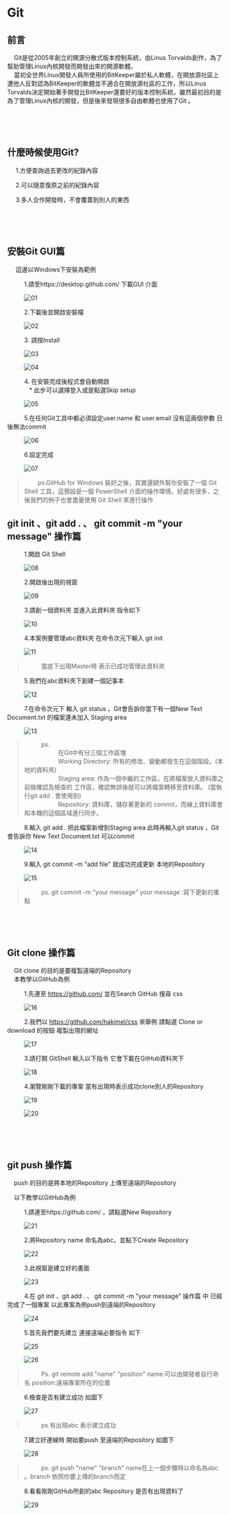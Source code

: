# Git


## 前言

   &nbsp;&nbsp;&nbsp;&nbsp;Git是從2005年創立的開源分散式版本控制系統，由Linus Torvalds創作，為了幫助管理Linux內核開發而開發出來的開源軟體。<br/>
   &nbsp;&nbsp;&nbsp;&nbsp;當初全世界Linux開發人員所使用的BitKeeper屬於私人軟體，在開放源社區上遭他人反對認為BitKeeper的軟體並不適合在開放源社區的工作，所以Linus Torvalds決定開始著手開發比BitKeeper還要好的版本控制系統，雖然最初目的是為了管理Linux內核的開發，但是後來發現很多自由軟體也使用了Git 。

<br/><br/><br/>
## 什麼時候使用Git?

 &nbsp;&nbsp;&nbsp;&nbsp;&nbsp;1.方便查詢過去更改的紀錄內容

 &nbsp;&nbsp;&nbsp;&nbsp;&nbsp;2.可以隨意復原之前的紀錄內容

 &nbsp;&nbsp;&nbsp;&nbsp;&nbsp;3.多人合作開發時，不會覆蓋到別人的東西

<br/><br/><br/>
## 安裝Git GUI篇

&nbsp;&nbsp;&nbsp;&nbsp;&nbsp;這邊以Windows下安裝為範例

&nbsp;&nbsp;&nbsp;&nbsp;&nbsp;&nbsp;&nbsp;&nbsp;&nbsp;&nbsp;1.請至https://desktop.github.com/ 下載GUI 介面

&nbsp;&nbsp;&nbsp;&nbsp;&nbsp;&nbsp;&nbsp;&nbsp;&nbsp;&nbsp;![01](https://github.com/a65162/Git-Learnig/blob/master/img/01.jpg)

&nbsp;&nbsp;&nbsp;&nbsp;&nbsp;&nbsp;&nbsp;&nbsp;&nbsp;&nbsp;2.下載後並開啟安裝檔

&nbsp;&nbsp;&nbsp;&nbsp;&nbsp;&nbsp;&nbsp;&nbsp;&nbsp;&nbsp;![02](https://github.com/a65162/Git-Learnig/blob/master/img/02.jpg)

&nbsp;&nbsp;&nbsp;&nbsp;&nbsp;&nbsp;&nbsp;&nbsp;&nbsp;&nbsp;3. 請按Install

&nbsp;&nbsp;&nbsp;&nbsp;&nbsp;&nbsp;&nbsp;&nbsp;&nbsp;&nbsp;![03](https://github.com/a65162/Git-Learnig/blob/master/img/03.jpg)

&nbsp;&nbsp;&nbsp;&nbsp;&nbsp;&nbsp;&nbsp;&nbsp;&nbsp;&nbsp;![04](https://github.com/a65162/Git-Learnig/blob/master/img/04.jpg)

&nbsp;&nbsp;&nbsp;&nbsp;&nbsp;&nbsp;&nbsp;&nbsp;&nbsp;&nbsp;4. 在安裝完成後程式會自動開啟<br/>
&nbsp;&nbsp;&nbsp;&nbsp;&nbsp;&nbsp;&nbsp;&nbsp;&nbsp;&nbsp;&nbsp;&nbsp;&nbsp;* 此步可以選擇登入或是點選Skip setup

&nbsp;&nbsp;&nbsp;&nbsp;&nbsp;&nbsp;&nbsp;&nbsp;&nbsp;&nbsp;![05](https://github.com/a65162/Git-Learnig/blob/master/img/05.jpg)

&nbsp;&nbsp;&nbsp;&nbsp;&nbsp;&nbsp;&nbsp;&nbsp;&nbsp;&nbsp;5.在任何Git工具中都必須設定user.name 和 user.email 沒有這兩個參數 日後無法commit

&nbsp;&nbsp;&nbsp;&nbsp;&nbsp;&nbsp;&nbsp;&nbsp;&nbsp;&nbsp;![06](https://github.com/a65162/Git-Learnig/blob/master/img/06.jpg)

&nbsp;&nbsp;&nbsp;&nbsp;&nbsp;&nbsp;&nbsp;&nbsp;&nbsp;&nbsp;6.設定完成

&nbsp;&nbsp;&nbsp;&nbsp;&nbsp;&nbsp;&nbsp;&nbsp;&nbsp;&nbsp;![07](https://github.com/a65162/Git-Learnig/blob/master/img/07.jpg)

> &nbsp;&nbsp;&nbsp;&nbsp;&nbsp;&nbsp;&nbsp;&nbsp;ps.GitHub for Windows 裝好之後，其實還額外幫你安裝了一個 Git Shell 工具，這預設是一個
 PowerShell 介面的操作環境，好處有很多，之後我們的例子也會盡量使用 Git Shell 來進行操作

## git init 、git add . 、 git commit -m "your message" 操作篇

 &nbsp;&nbsp;&nbsp;&nbsp;&nbsp;&nbsp;&nbsp;&nbsp;&nbsp;&nbsp;1.開啟 Git Shell

&nbsp;&nbsp;&nbsp;&nbsp;&nbsp;&nbsp;&nbsp;&nbsp;&nbsp;&nbsp;![08](https://github.com/a65162/Git-Learnig/blob/master/img/08.jpg)

 &nbsp;&nbsp;&nbsp;&nbsp;&nbsp;&nbsp;&nbsp;&nbsp;&nbsp;&nbsp;2.開啟後出現的視窗

&nbsp;&nbsp;&nbsp;&nbsp;&nbsp;&nbsp;&nbsp;&nbsp;&nbsp;&nbsp;![09](https://github.com/a65162/Git-Learnig/blob/master/img/09.jpg)

 &nbsp;&nbsp;&nbsp;&nbsp;&nbsp;&nbsp;&nbsp;&nbsp;&nbsp;&nbsp;3.請創一個資料夾 並進入此資料夾 指令如下

 &nbsp;&nbsp;&nbsp;&nbsp;&nbsp;&nbsp;&nbsp;&nbsp;&nbsp;&nbsp;![10](https://github.com/a65162/Git-Learnig/blob/master/img/10.jpg)

 &nbsp;&nbsp;&nbsp;&nbsp;&nbsp;&nbsp;&nbsp;&nbsp;&nbsp;&nbsp;4.本案例要管理abc資料夾  在命令次元下輸入 git init

  &nbsp;&nbsp;&nbsp;&nbsp;&nbsp;&nbsp;&nbsp;&nbsp;&nbsp;&nbsp;![11](https://github.com/a65162/Git-Learnig/blob/master/img/11.jpg)
  >&nbsp;&nbsp;&nbsp;&nbsp;&nbsp;&nbsp;&nbsp;&nbsp;&nbsp;&nbsp;當底下出現Master時 表示已成功管理此資料夾

  &nbsp;&nbsp;&nbsp;&nbsp;&nbsp;&nbsp;&nbsp;&nbsp;&nbsp;&nbsp;5.我們在abc資料夾下創建一個記事本

  &nbsp;&nbsp;&nbsp;&nbsp;&nbsp;&nbsp;&nbsp;&nbsp;&nbsp;&nbsp;![12](https://github.com/a65162/Git-Learnig/blob/master/img/12.jpg)

  &nbsp;&nbsp;&nbsp;&nbsp;&nbsp;&nbsp;&nbsp;&nbsp;&nbsp;&nbsp;7.在命令次元下 輸入 git status ，Git會告訴你當下有一個New Text Document.txt 的檔案還未加入
   Staging area

  &nbsp;&nbsp;&nbsp;&nbsp;&nbsp;&nbsp;&nbsp;&nbsp;&nbsp;&nbsp;![13](https://github.com/a65162/Git-Learnig/blob/master/img/13.jpg)  

  >&nbsp;&nbsp;&nbsp;&nbsp;&nbsp;&nbsp;&nbsp;&nbsp;&nbsp;&nbsp;ps.<br/>&nbsp;&nbsp;&nbsp;&nbsp;&nbsp;&nbsp;&nbsp;&nbsp;&nbsp;&nbsp;&nbsp;&nbsp;&nbsp;&nbsp;&nbsp;&nbsp;&nbsp;&nbsp;&nbsp;&nbsp;在Git中有分三個工作區塊<br/>
&nbsp;&nbsp;&nbsp;&nbsp;&nbsp;&nbsp;&nbsp;&nbsp;&nbsp;&nbsp;&nbsp;&nbsp;&nbsp;&nbsp;&nbsp;&nbsp;&nbsp;&nbsp;&nbsp;&nbsp;Working Directory: 所有的修改、變動都發生在這個階段。(本地的資料夾)<br/>
&nbsp;&nbsp;&nbsp;&nbsp;&nbsp;&nbsp;&nbsp;&nbsp;&nbsp;&nbsp;&nbsp;&nbsp;&nbsp;&nbsp;&nbsp;&nbsp;&nbsp;&nbsp;&nbsp;&nbsp;Staging area: 作為一個中繼的工作區，在將檔案放入資料庫之前做確認及檢查的                       工作區，確認無誤後就可以將檔案轉移至資料庫。 (當執行git add . 會使用到)<br/>
&nbsp;&nbsp;&nbsp;&nbsp;&nbsp;&nbsp;&nbsp;&nbsp;&nbsp;&nbsp;&nbsp;&nbsp;&nbsp;&nbsp;&nbsp;&nbsp;&nbsp;&nbsp;&nbsp;&nbsp;Repository: 資料庫，儲存著更新的 commit，而線上資料庫會和本機的這個區域進行同步。

&nbsp;&nbsp;&nbsp;&nbsp;&nbsp;&nbsp;&nbsp;&nbsp;&nbsp;&nbsp;8.輸入 git add . 把此檔案新增到Staging area 此時再輸入git status ，Git 會告訴你 New Text Document.txt 可以commit  

  &nbsp;&nbsp;&nbsp;&nbsp;&nbsp;&nbsp;&nbsp;&nbsp;&nbsp;&nbsp;![14](https://github.com/a65162/Git-Learnig/blob/master/img/14.jpg)

&nbsp;&nbsp;&nbsp;&nbsp;&nbsp;&nbsp;&nbsp;&nbsp;&nbsp;&nbsp;9.輸入 git commit -m "add file"  就成功完成更新 本地的Repository

&nbsp;&nbsp;&nbsp;&nbsp;&nbsp;&nbsp;&nbsp;&nbsp;&nbsp;&nbsp;![15](https://github.com/a65162/Git-Learnig/blob/master/img/15.jpg)

>&nbsp;&nbsp;&nbsp;&nbsp;&nbsp;&nbsp;&nbsp;&nbsp;&nbsp;&nbsp;ps. git commit -m "your message"   your message :寫下更新的重點

<br/><br/><br/>
## Git clone 操作篇

&nbsp;&nbsp;&nbsp;&nbsp;Git clone 的目的是要複製遠端的Repository  
&nbsp;&nbsp;&nbsp;&nbsp;本教學以GitHub為例  

&nbsp;&nbsp;&nbsp;&nbsp;&nbsp;&nbsp;&nbsp;&nbsp;&nbsp;&nbsp;1.先連至 https://github.com/  並在Search GitHub 搜尋 css

&nbsp;&nbsp;&nbsp;&nbsp;&nbsp;&nbsp;&nbsp;&nbsp;&nbsp;&nbsp;![16](https://github.com/a65162/Git-Learnig/blob/master/img/16.jpg)

&nbsp;&nbsp;&nbsp;&nbsp;&nbsp;&nbsp;&nbsp;&nbsp;&nbsp;&nbsp;2.我們以 https://github.com/hakimel/css 來舉例 請點選 Clone or download 的按鈕
複製出現的網址

&nbsp;&nbsp;&nbsp;&nbsp;&nbsp;&nbsp;&nbsp;&nbsp;&nbsp;&nbsp;![17](https://github.com/a65162/Git-Learnig/blob/master/img/17.jpg)

&nbsp;&nbsp;&nbsp;&nbsp;&nbsp;&nbsp;&nbsp;&nbsp;&nbsp;&nbsp;3.請打開 GitShell 輸入以下指令 它會下載在GitHub資料夾下

&nbsp;&nbsp;&nbsp;&nbsp;&nbsp;&nbsp;&nbsp;&nbsp;&nbsp;&nbsp;![18](https://github.com/a65162/Git-Learnig/blob/master/img/18.jpg)

&nbsp;&nbsp;&nbsp;&nbsp;&nbsp;&nbsp;&nbsp;&nbsp;&nbsp;&nbsp;4.瀏覽剛剛下載的專案 當有出現時表示成功clone別人的Repository

&nbsp;&nbsp;&nbsp;&nbsp;&nbsp;&nbsp;&nbsp;&nbsp;&nbsp;&nbsp;![19](https://github.com/a65162/Git-Learnig/blob/master/img/19.jpg)

&nbsp;&nbsp;&nbsp;&nbsp;&nbsp;&nbsp;&nbsp;&nbsp;&nbsp;&nbsp;![20](https://github.com/a65162/Git-Learnig/blob/master/img/20.jpg)

<br/><br/><br/>

## git push 操作篇

&nbsp;&nbsp;&nbsp;&nbsp;push 的目的是將本地的Repository 上傳至遠端的Repository

&nbsp;&nbsp;&nbsp;&nbsp;以下教學以GitHub為例

&nbsp;&nbsp;&nbsp;&nbsp;&nbsp;&nbsp;&nbsp;&nbsp;&nbsp;&nbsp;1.請連至https://github.com/ ，請點選New Repository

&nbsp;&nbsp;&nbsp;&nbsp;&nbsp;&nbsp;&nbsp;&nbsp;&nbsp;&nbsp;![21](https://github.com/a65162/Git-Learnig/blob/master/img/21.jpg)

&nbsp;&nbsp;&nbsp;&nbsp;&nbsp;&nbsp;&nbsp;&nbsp;&nbsp;&nbsp;2.將Repository name 命名為abc，並點下Create Repository

&nbsp;&nbsp;&nbsp;&nbsp;&nbsp;&nbsp;&nbsp;&nbsp;&nbsp;&nbsp;![22](https://github.com/a65162/Git-Learnig/blob/master/img/22.jpg)

&nbsp;&nbsp;&nbsp;&nbsp;&nbsp;&nbsp;&nbsp;&nbsp;&nbsp;&nbsp;3.此視窗是建立好的畫面

&nbsp;&nbsp;&nbsp;&nbsp;&nbsp;&nbsp;&nbsp;&nbsp;&nbsp;&nbsp;![23](https://github.com/a65162/Git-Learnig/blob/master/img/23.jpg)

&nbsp;&nbsp;&nbsp;&nbsp;&nbsp;&nbsp;&nbsp;&nbsp;&nbsp;&nbsp;4.在 git init 、git add . 、 git commit -m "your message" 操作篇 中 已經完成了一個專案 以此專案為例push到遠端的Repository

&nbsp;&nbsp;&nbsp;&nbsp;&nbsp;&nbsp;&nbsp;&nbsp;&nbsp;&nbsp;![24](https://github.com/a65162/Git-Learnig/blob/master/img/24.jpg)

&nbsp;&nbsp;&nbsp;&nbsp;&nbsp;&nbsp;&nbsp;&nbsp;&nbsp;&nbsp;5.首先我們要先建立 連接遠端必要指令 如下

&nbsp;&nbsp;&nbsp;&nbsp;&nbsp;&nbsp;&nbsp;&nbsp;&nbsp;&nbsp;![25](https://github.com/a65162/Git-Learnig/blob/master/img/25.jpg)

&nbsp;&nbsp;&nbsp;&nbsp;&nbsp;&nbsp;&nbsp;&nbsp;&nbsp;&nbsp;![26](https://github.com/a65162/Git-Learnig/blob/master/img/26.jpg)

>&nbsp;&nbsp;&nbsp;&nbsp;&nbsp;&nbsp;&nbsp;&nbsp;&nbsp;&nbsp;Ps. git remote add "name" "position" name:可以由開發者自行命名 position:遠端專案所在的位置

&nbsp;&nbsp;&nbsp;&nbsp;&nbsp;&nbsp;&nbsp;&nbsp;&nbsp;&nbsp;6.檢查是否有建立成功 如圖下

&nbsp;&nbsp;&nbsp;&nbsp;&nbsp;&nbsp;&nbsp;&nbsp;&nbsp;&nbsp;![27](https://github.com/a65162/Git-Learnig/blob/master/img/27.jpg)

>&nbsp;&nbsp;&nbsp;&nbsp;&nbsp;&nbsp;&nbsp;&nbsp;&nbsp;&nbsp;ps.有出現abc 表示建立成功

&nbsp;&nbsp;&nbsp;&nbsp;&nbsp;&nbsp;&nbsp;&nbsp;&nbsp;&nbsp;7.建立好連線時 開始要push 至遠端的Repository 如圖下

&nbsp;&nbsp;&nbsp;&nbsp;&nbsp;&nbsp;&nbsp;&nbsp;&nbsp;&nbsp;![28](https://github.com/a65162/Git-Learnig/blob/master/img/28.jpg)

>&nbsp;&nbsp;&nbsp;&nbsp;&nbsp;&nbsp;&nbsp;&nbsp;&nbsp;&nbsp;ps. git push "name" "branch" name在上一個步驟時以命名為abc 。branch 依照你要上傳的branch而定

&nbsp;&nbsp;&nbsp;&nbsp;&nbsp;&nbsp;&nbsp;&nbsp;&nbsp;&nbsp;8.看看剛剛GitHub所創的abc Repository 是否有出現資料了

&nbsp;&nbsp;&nbsp;&nbsp;&nbsp;&nbsp;&nbsp;&nbsp;&nbsp;&nbsp;![29](https://github.com/a65162/Git-Learnig/blob/master/img/29.jpg)
